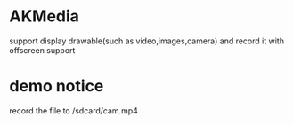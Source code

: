 # AKMedia
support display drawable(such as video,images,camera)
and record it with offscreen support

# demo notice
record the file to /sdcard/cam.mp4